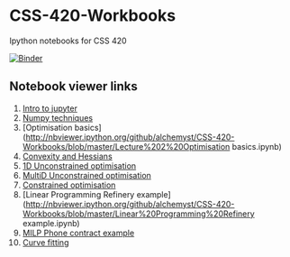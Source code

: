 # CSS-420-Workbooks
Ipython notebooks for CSS 420

[![Binder](http://mybinder.org/badge.svg)](http://mybinder.org/repo/alchemyst/CSS-420-Workbooks)

## Notebook viewer links

1. [Intro to jupyter](http://nbviewer.ipython.org/github/alchemyst/CSS-420-Workbooks/blob/master/Lecture%201%20Intro%20to%20jupyter.ipynb)
1. [Numpy techniques](http://nbviewer.ipython.org/github/alchemyst/CSS-420-Workbooks/blob/master/Numpy%20techniques.ipynb)
1. [Optimisation basics](http://nbviewer.ipython.org/github/alchemyst/CSS-420-Workbooks/blob/master/Lecture%202%20Optimisation basics.ipynb)
1. [Convexity and Hessians](http://nbviewer.ipython.org/github/alchemyst/CSS-420-Workbooks/blob/master/Lecture%203%20Convexity%20and%20Hessians.ipynb)
1. [1D Unconstrained optimisation](http://nbviewer.ipython.org/github/alchemyst/CSS-420-Workbooks/blob/master/Lecture%204%201D%20Unconstrained%20optimisation.ipynb)
1. [MultiD Unconstrained optimisation](http://nbviewer.ipython.org/github/alchemyst/CSS-420-Workbooks/blob/master/Lecture%205%20MultiD%20Unconstrained%20optimisation.ipynb)
1. [Constrained optimisation](http://nbviewer.ipython.org/github/alchemyst/CSS-420-Workbooks/blob/master/Constrained%20optimisation.ipynb)
1. [Linear Programming Refinery example](http://nbviewer.ipython.org/github/alchemyst/CSS-420-Workbooks/blob/master/Linear%20Programming%20Refinery example.ipynb)
1. [MILP Phone contract example](http://nbviewer.ipython.org/github/alchemyst/CSS-420-Workbooks/blob/master/MILP%20Phone%20contract%20example.ipynb)
1. [Curve fitting]((http://nbviewer.ipython.org/github/alchemyst/CSS-420-Workbooks/blob/master/Curve%20fitting.ipynb))
